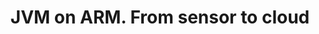 ---
categories:
- bkk19
description: '> A variety of Java virtual machines on ARM have been around for a long
  time. Nowadays, OpenJDK makes it easy and secure to receive and process data at
  all stages. Using modern expressive language Kotlin and Docker containers, we will
  program a simple, but secure gateway that controls a sensor. We''ll demonstrate
  further data processing in the cloud as BigData and then visualization for end user
  using JavaFX. We will discuss additional features such as deployment and provisioning
  and also how the new release model of the Java platform is connected to security.'
future_image:
  featured: 'true'
  path: /assets/images/featured-images/bkk19/BKK19-203.png
session_attendee_num: '1'
session_id: BKK19-203
session_room: Session Room 1 (Lotus 1-2)
session_slot:
  end_time: '2019-04-02 08:55:00'
  start_time: '2019-04-02 08:30:00'
session_speakers:
- speaker_bio: Dmitry is a performance engineer at Bellsoft, the company which released
    and supports Liberica -- a verified binary distribution of OpenJDK. Dmitry started
    working on Hotspot JVM in Oracle. Currently he optimizes OpenJDK for ARM64. Previous
    experience with Java showed that the most interesting problems in applications
    get their solutions in the base platform.<br>In Java 11 release there are numerous
    improvements in AArch64 port implemented by the company under JEP 315.
  speaker_company: ''
  speaker_image: /assets/images/speakers/bkk19/DmitryChuyko.jpg
  speaker_location: ''
  speaker_name: Dmitry Chuyko
  speaker_position: Performance Architect
  speaker_username: dmitry.chuyko
session_track: IoT Fog/Gateway/Edge Computing
tag: session
tags:
- Tools
- IoT Fog/Gateway/Edge Computing
title: JVM on ARM. From sensor to cloud
---